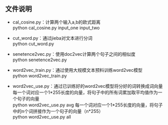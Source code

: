 ## 文件说明
- cal_cosine.py：计算两个输入a,b的欧式距离<br/>
		python cal_cosine.py input_one input_two

- cut_word.py：通过jieba对文本进行分词<br/>
		python cut_word.py

- senetence2vec.py：使用doc2vec计算两个句子之间的相似度<br/>
		python senetence2vec.py

- word2vec_train.py：通过使用大规模文本预料训练word2vec模型<br/>
		python word2vec_train.py

- word2vec_use.py：通过已训练好的word2vec模型将分好的词转换成词向量<br/>
		每一个词对应一个1\*255长度的向量，将句子中的所有词累加取平均值作为一个句子的向量<br/>
		python word2vec_use.py avg
		每一个词对应一个1\*255长度的向量，将句子中的n个词拼接作为一个句子的向量（n\*255）<br/>
		python word2vec_use.py all



